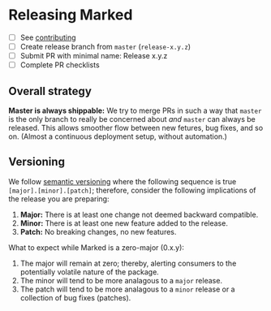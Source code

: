 # Releasing Marked

- [ ] See [contributing](#/CONTRIBUTING.md)
- [ ] Create release branch from `master` (`release-x.y.z`)
- [ ] Submit PR with minimal name: Release x.y.z
- [ ] Complete PR checklists

## Overall strategy

**Master is always shippable:** We try to merge PRs in such a way that `master` is the only branch to really be concerned about *and* `master` can always be released. This allows smoother flow between new fetures, bug fixes, and so on. (Almost a continuous deployment setup, without automation.)

## Versioning

We follow [semantic versioning](//semver.org) where the following sequence is true `[major].[minor].[patch]`; therefore, consider the following implications of the release you are preparing:

1. **Major:** There is at least one change not deemed backward compatible.
2. **Minor:** There is at least one new feature added to the release.
3. **Patch:** No breaking changes, no new features.

What to expect while Marked is a zero-major (0.x.y):

1. The major will remain at zero; thereby, alerting consumers to the potentially volatile nature of the package.
2. The minor will tend to be more analagous to a `major` release. 
3. The patch will tend to be more analagous to a `minor` release or a collection of bug fixes (patches).

